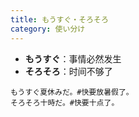 ```yaml
---
title: もうすぐ・そろそろ
category: 使い分け
---
```


- **もうすぐ**：事情必然发生
- **そろそろ**：时间不够了

```example
もうすぐ夏休みだ。#快要放暑假了。
そろそろ十時だ。#快要十点了。
```
